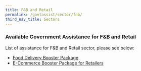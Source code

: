 ```yaml
---
title: F&B and Retail
permalink: /govtassist/sector/fnb/
third_nav_title: Sectors
---
```


### **Available Government Assistance for F&B and Retail**

List of assistance for F&B and Retail sector, please see below:
- <a target="_blank" href="https://go.gov.sg/fdbp">Food Delivery Booster Package</a>
- <a target="_blank" href="https://go.gov.sg/ebp">E-Commerce Booster Package for Retailers</a>

